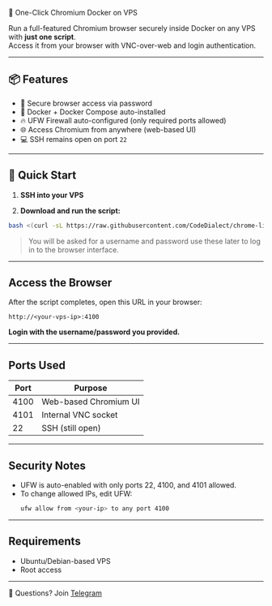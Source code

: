 🧭 One-Click Chromium Docker on VPS

Run a full-featured Chromium browser securely inside Docker on any VPS with **just one script**.  
Access it from your browser with VNC-over-web and login authentication.

---

## 📦 Features

- 🔐 Secure browser access via password
- 🐳 Docker + Docker Compose auto-installed
- 🔥 UFW Firewall auto-configured (only required ports allowed)
- 🌐 Access Chromium from anywhere (web-based UI)
- 💻 SSH remains open on port `22`

---

## 🚀 Quick Start

1. **SSH into your VPS**

2. **Download and run the script:**

```bash
bash <(curl -sL https://raw.githubusercontent.com/CodeDialect/chrome-linuxserver/main/setup_chromium.sh)
```

> You will be asked for a username and password use these later to log in to the browser interface.

---

## Access the Browser

After the script completes, open this URL in your browser:

```
http://<your-vps-ip>:4100
```

**Login with the username/password you provided.**

---

## Ports Used

| Port | Purpose               |
|------|------------------------|
| 4100 | Web-based Chromium UI |
| 4101 | Internal VNC socket   |
| 22   | SSH (still open)      |

---

##  Security Notes

- UFW is auto-enabled with only ports 22, 4100, and 4101 allowed.
- To change allowed IPs, edit UFW:
  ```bash
  ufw allow from <your-ip> to any port 4100
  ```

---

## Requirements

- Ubuntu/Debian-based VPS
- Root access

---

💬 Questions?
Join [Telegram](https://t.me/nodehunterz)
